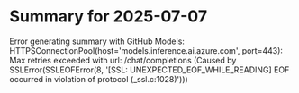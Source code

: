 # Summary for 2025-07-07

Error generating summary with GitHub Models: HTTPSConnectionPool(host='models.inference.ai.azure.com', port=443): Max retries exceeded with url: /chat/completions (Caused by SSLError(SSLEOFError(8, '[SSL: UNEXPECTED_EOF_WHILE_READING] EOF occurred in violation of protocol (_ssl.c:1028)')))